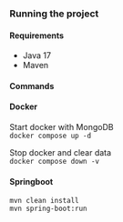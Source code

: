 ### **Running the project**
#### **Requirements**
- Java 17
- Maven

#### **Commands**

#### Docker
Start docker with MongoDB \
```docker compose up -d``` 

Stop docker and clear data \
```docker compose down -v``` 

#### Springboot
```mvn clean install``` \
```mvn spring-boot:run``` 



